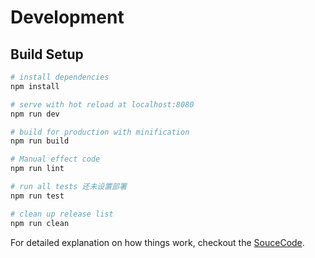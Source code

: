 # Development

## Build Setup

``` bash
# install dependencies
npm install

# serve with hot reload at localhost:8080
npm run dev

# build for production with minification
npm run build

# Manual effect code
npm run lint

# run all tests 还未设置部署
npm run test

# clean up release list
npm run clean
```

For detailed explanation on how things work, checkout the [SouceCode](http://10.0.51.222/wangyi/Saas-Front-Page.git).
